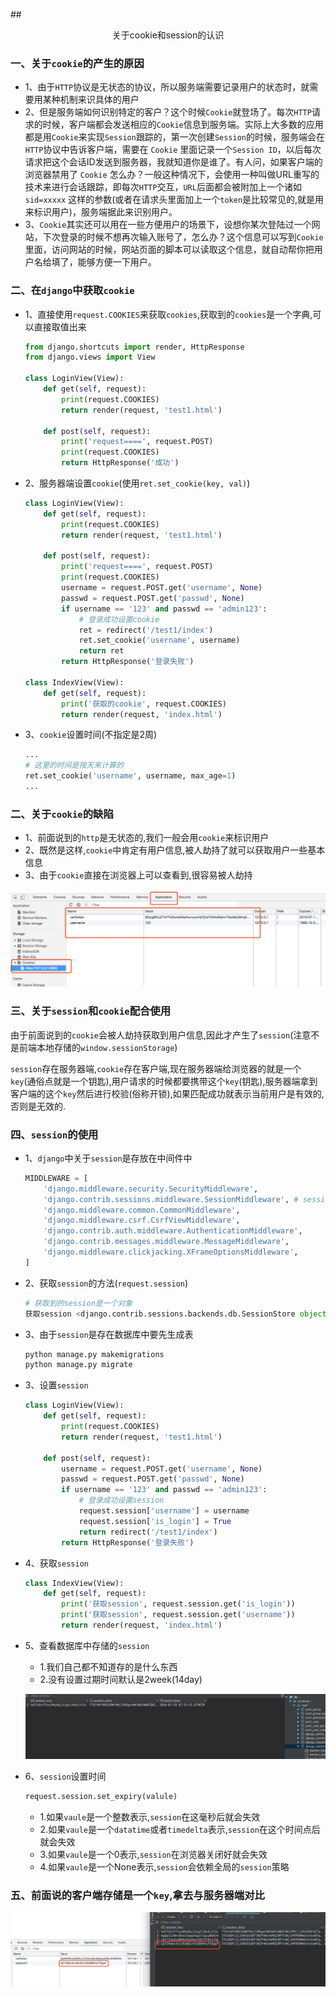 ##<center>关于cookie和session的认识</center>

### 一、关于`cookie`的产生的原因
* 1、由于`HTTP`协议是无状态的协议，所以服务端需要记录用户的状态时，就需要用某种机制来识具体的用户
* 2、但是服务端如何识别特定的客户？这个时候`Cookie`就登场了。每次`HTTP`请求的时候，客户端都会发送相应的`Cookie`信息到服务端。实际上大多数的应用都是用`Cookie`来实现`Session`跟踪的，第一次创建`Session`的时候，服务端会在`HTTP`协议中告诉客户端，需要在 `Cookie` 里面记录一个`Session ID`，以后每次请求把这个会话ID发送到服务器，我就知道你是谁了。有人问，如果客户端的浏览器禁用了 `Cookie` 怎么办？一般这种情况下，会使用一种叫做URL重写的技术来进行会话跟踪，即每次`HTTP`交互，`URL`后面都会被附加上一个诸如` sid=xxxxx` 这样的参数(或者在请求头里面加上一个`token`是比较常见的,就是用来标识用户)，服务端据此来识别用户。
* 3、`Cookie`其实还可以用在一些方便用户的场景下，设想你某次登陆过一个网站，下次登录的时候不想再次输入账号了，怎么办？这个信息可以写到`Cookie`里面，访问网站的时候，网站页面的脚本可以读取这个信息，就自动帮你把用户名给填了，能够方便一下用户。

### 二、在`django`中获取`cookie`

* 1、直接使用`request.COOKIES`来获取`cookies`,获取到的`cookies`是一个字典,可以直接取值出来

  ```py
  from django.shortcuts import render, HttpResponse
  from django.views import View

  class LoginView(View):
      def get(self, request):
          print(request.COOKIES)
          return render(request, 'test1.html')

      def post(self, request):
          print('request====', request.POST)
          print(request.COOKIES)
          return HttpResponse('成功')
  ```

* 2、服务器端设置`cookie`(使用`ret.set_cookie(key, val)`)

  ```py
  class LoginView(View):
      def get(self, request):
          print(request.COOKIES)
          return render(request, 'test1.html')

      def post(self, request):
          print('request====', request.POST)
          print(request.COOKIES)
          username = request.POST.get('username', None)
          passwd = request.POST.get('passwd', None)
          if username == '123' and passwd == 'admin123':
              # 登录成功设置cookie
              ret = redirect('/test1/index')
              ret.set_cookie('username', username)
              return ret
          return HttpResponse('登录失败')

  class IndexView(View):
      def get(self, request):
          print('获取的cookie', request.COOKIES)
          return render(request, 'index.html')
  ```

* 3、`cookie`设置时间(不指定是2周)

  ```py
  ...
  # 这里的时间是按天来计算的
  ret.set_cookie('username', username, max_age=1)
  ...
  ```

### 二、关于`cookie`的缺陷
* 1、前面说到的`http`是无状态的,我们一般会用`cookie`来标识用户
* 2、既然是这样,`cookie`中肯定有用户信息,被人劫持了就可以获取用户一些基本信息
* 3、由于`cookie`直接在浏览器上可以查看到,很容易被人劫持

![图片](./source/images/cookie查看.jpg)

### 三、关于`session`和`cookie`配合使用

由于前面说到的`cookie`会被人劫持获取到用户信息,因此才产生了`session`(注意不是前端本地存储的`window.sessionStorage`)


`session`存在服务器端,`cookie`存在客户端,现在服务器端给浏览器的就是一个`key`(通俗点就是一个钥匙),用户请求的时候都要携带这个`key`(钥匙),服务器端拿到客户端的这个`key`然后进行校验(俗称开锁),如果匹配成功就表示当前用户是有效的,否则是无效的.

### 四、`session`的使用

* 1、`django`中关于`session`是存放在中间件中

  ```py
  MIDDLEWARE = [
      'django.middleware.security.SecurityMiddleware',
      'django.contrib.sessions.middleware.SessionMiddleware', # session的中间件
      'django.middleware.common.CommonMiddleware',
      'django.middleware.csrf.CsrfViewMiddleware',
      'django.contrib.auth.middleware.AuthenticationMiddleware',
      'django.contrib.messages.middleware.MessageMiddleware',
      'django.middleware.clickjacking.XFrameOptionsMiddleware',
  ]
  ```

* 2、获取`session`的方法(`request.session`)

  ```py
  # 获取到的session是一个对象
  获取session <django.contrib.sessions.backends.db.SessionStore object at 0x109e7ecf8>
  ```

* 3、由于`session`是存在数据库中要先生成表

  ```py
  python manage.py makemigrations
  python manage.py migrate
  ```

* 3、设置`session`

  ```py
  class LoginView(View):
      def get(self, request):
          print(request.COOKIES)
          return render(request, 'test1.html')

      def post(self, request):
          username = request.POST.get('username', None)
          passwd = request.POST.get('passwd', None)
          if username == '123' and passwd == 'admin123':
              # 登录成功设置session
              request.session['username'] = username
              request.session['is_login'] = True
              return redirect('/test1/index')
          return HttpResponse('登录失败')
  ```

* 4、获取`session`

  ```py
  class IndexView(View):
      def get(self, request):
          print('获取session', request.session.get('is_login'))
          print('获取session', request.session.get('username'))
          return render(request, 'index.html')
  ```

* 5、查看数据库中存储的`session`
  * 1.我们自己都不知道存的是什么东西
  * 2.没有设置过期时间默认是2week(14day)

  ![图片](./source/images/session.jpg)

* 6、`session`设置时间

  ```py
  request.session.set_expiry(valule)
  ```
  * 1.如果`vaule`是一个整数表示,`session`在这毫秒后就会失效
  * 2.如果`vaule`是一个`datatime`或者`timedelta`表示,`session`在这个时间点后就会失效
  * 3.如果`vaule`是一个0表示,`session`在浏览器关闭好就会失效
  * 4.如果`vaule`是一个None表示,`session`会依赖全局的`session`策略


### 五、前面说的客户端存储是一个`key`,拿去与服务器端对比

![图片](./source/images/session密钥.jpg)